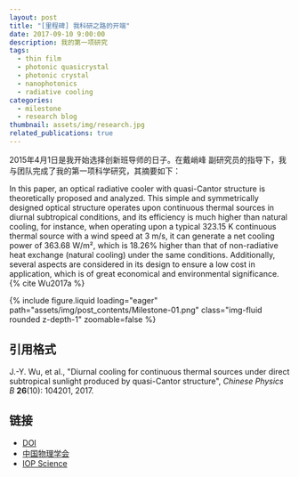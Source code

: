 ```yaml
---
layout: post
title: "[里程碑] 我科研之路的开端"
date: 2017-09-10 9:00:00
description: 我的第一项研究
tags:
  - thin film
  - photonic quasicrystal
  - photonic crystal
  - nanophotonics
  - radiative cooling
categories:
  - milestone
  - research blog
thumbnail: assets/img/research.jpg
related_publications: true
---
```


2015年4月1日是我开始选择创新班导师的日子。在戴峭峰 副研究员的指导下，我与团队完成了我的第一项科学研究，其摘要如下：

In this paper, an optical radiative cooler with quasi-Cantor structure is theoretically proposed and analyzed. This simple and symmetrically designed optical structure operates upon continuous thermal sources in diurnal subtropical conditions, and its efficiency is much higher than natural cooling, for instance, when operating upon a typical 323.15 K continuous thermal source with a wind speed at 3 m/s, it can generate a net cooling power of 363.68 W/m², which is 18.26% higher than that of non-radiative heat exchange (natural cooling) under the same conditions. Additionally, several aspects are considered in its design to ensure a low cost in application, which is of great economical and environmental significance. {% cite Wu2017a %}

<div class="row mt-3">
    <div class="col-sm mt-3 mt-md-0">
        {% include figure.liquid loading="eager" path="assets/img/post_contents/Milestone-01.png" class="img-fluid rounded z-depth-1" zoomable=false %}
    </div>
</div>

## 引用格式

J.-Y. Wu, et al., "Diurnal cooling for continuous thermal sources under direct subtropical sunlight produced by quasi-Cantor structure", _Chinese Physics B_ **26**(10): 104201, 2017.

## 链接

- [DOI](https://doi.org/10.1088/1674-1056/26/10/104201)
- [中国物理学会](https://cpb.iphy.ac.cn/EN/10.1088/1674-1056/26/10/104201)
- [IOP Science](https://iopscience.iop.org/article/10.1088/1674-1056/26/10/104201)
